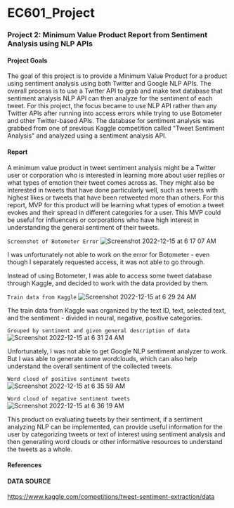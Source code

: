 # EC601_Project
### Project 2: Minimum Value Product Report from Sentiment Analysis using NLP APIs
#### Project Goals
The goal of this project is to provide a Minimum Value Product for a product using sentiment analysis using both Twitter and Google NLP APIs. 
The overall process is to use a Twitter API to grab and make text database that sentiment analysis NLP API can then analyze for the sentiment of each tweet. 
For this project, the focus became to use NLP API rather than any Twitter APIs after running into access errors while trying to use Botometer and other Twitter-based APIs. 
The database for sentiment analysis was grabbed from one of previous Kaggle competition called "Tweet Sentiment Analysis" and analyzed using a sentiment analysis API. 

#### Report
A minimum value product in tweet sentiment analysis might be a Twitter user or corporation who is interested in learning more about user replies or what types of emotion their tweet comes across as. They might also be interested in tweets that have done particularly well, such as tweets with highest likes or tweets that have been retweeted more than others. For this report, MVP for this product will be learning what types of emotion a tweet evokes and their spread in different categories for a user. This MVP could be useful for influencers or corporations who have high interest in understanding the general sentiment of their tweets. 

`Screenshot of Botometer Error`
![Screenshot 2022-12-15 at 6 17 07 AM](https://user-images.githubusercontent.com/91296660/207845894-d8d5afbd-d25c-4a7f-bae3-cf87dd879bec.png)

I was unfortunately not able to work on the error for Botometer - even though I separately requested access, it was not able to go through. 

Instead of using Botometer, I was able to access some tweet database through Kaggle, and decided to work with the data provided by them. 

`Train data from Kaggle`
![Screenshot 2022-12-15 at 6 29 24 AM](https://user-images.githubusercontent.com/91296660/207848253-ec255775-822e-460c-bc2b-7b34d9eb084c.png)

The train data from Kaggle was organized by the text ID, text, selected text, and the sentiment - divided in neural, negative, positive categories. 

`Grouped by sentiment and given general description of data`
![Screenshot 2022-12-15 at 6 31 24 AM](https://user-images.githubusercontent.com/91296660/207848677-921cd5fd-6096-4590-bf29-fae5a18bdee1.png)

Unfortunately, I was not able to get Google NLP sentiment analyzer to work. But I was able to generate some wordclouds, which can also help understand the overall sentiment of the collected tweets. 

`Word cloud of positive sentiment tweets`
![Screenshot 2022-12-15 at 6 35 59 AM](https://user-images.githubusercontent.com/91296660/207849523-aab9f1ff-3bfb-4024-b650-f9f9035dbc18.png)

`Word cloud of negative sentiment tweets`
![Screenshot 2022-12-15 at 6 36 19 AM](https://user-images.githubusercontent.com/91296660/207849585-ec6922a5-6940-4d63-b340-31519b06525d.png)

This product on evaluating tweets by their sentiment, if a sentiment analyzing NLP can be implemented, can provide useful information for the user by categorizing tweets or text of interest using sentiment analysis and then generating word clouds or other informative resources to understand the tweets as a whole. 

#### References
#### DATA SOURCE
https://www.kaggle.com/competitions/tweet-sentiment-extraction/data
